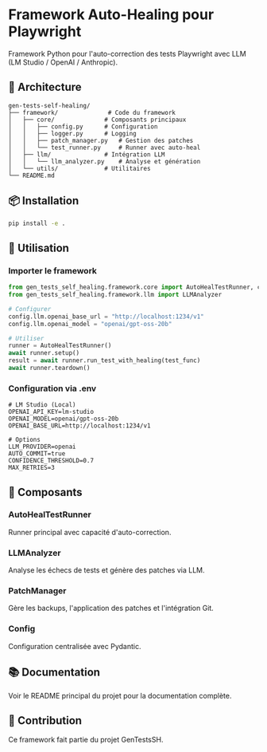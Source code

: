 # Framework Auto-Healing pour Playwright

Framework Python pour l'auto-correction des tests Playwright avec LLM (LM Studio / OpenAI / Anthropic).

## 🎯 Architecture

```
gen-tests-self-healing/
├── framework/              # Code du framework
│   ├── core/              # Composants principaux
│   │   ├── config.py      # Configuration
│   │   ├── logger.py      # Logging
│   │   ├── patch_manager.py   # Gestion des patches
│   │   └── test_runner.py     # Runner avec auto-heal
│   ├── llm/               # Intégration LLM
│   │   └── llm_analyzer.py    # Analyse et génération
│   └── utils/             # Utilitaires
└── README.md
```

## 📦 Installation

```bash
pip install -e .
```

## 🚀 Utilisation

### Importer le framework

```python
from gen_tests_self_healing.framework.core import AutoHealTestRunner, config
from gen_tests_self_healing.framework.llm import LLMAnalyzer

# Configurer
config.llm.openai_base_url = "http://localhost:1234/v1"
config.llm.openai_model = "openai/gpt-oss-20b"

# Utiliser
runner = AutoHealTestRunner()
await runner.setup()
result = await runner.run_test_with_healing(test_func)
await runner.teardown()
```

### Configuration via .env

```env
# LM Studio (Local)
OPENAI_API_KEY=lm-studio
OPENAI_MODEL=openai/gpt-oss-20b
OPENAI_BASE_URL=http://localhost:1234/v1

# Options
LLM_PROVIDER=openai
AUTO_COMMIT=true
CONFIDENCE_THRESHOLD=0.7
MAX_RETRIES=3
```

## 🔧 Composants

### AutoHealTestRunner
Runner principal avec capacité d'auto-correction.

### LLMAnalyzer
Analyse les échecs de tests et génère des patches via LLM.

### PatchManager
Gère les backups, l'application des patches et l'intégration Git.

### Config
Configuration centralisée avec Pydantic.

## 📚 Documentation

Voir le README principal du projet pour la documentation complète.

## 🤝 Contribution

Ce framework fait partie du projet GenTestsSH.

